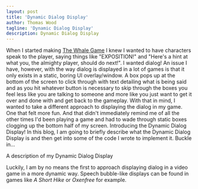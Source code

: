 ```yaml
---
layout: post
title: 'Dynamic Dialog Display'
author: Thomas Wood
tagline: 'Dynamic Dialog Display'
description: Dynamic Dialog Display
---
```


<p align="left">
  When I started making <a href="https://twood27897.github.io/pages/whale-game.html">The Whale Game</a> I knew I wanted to have characters speak to the player, saying things like "EXPOSITION!" and "Here's a hint at what you, the almighty player, should do next!". I wanted dialog! An issue I have, however, with the way dialog is displayed in a lot of games is that it only exists in a static, boring UI overlay/window. A box pops up at the bottom of the screen to click through with text detailing what is being said and as you hit whatever button is necessary to skip through the boxes you feel less like you are talking to someone and more like you just want to get it over and done with and get back to the gameplay. With that in mind, I wanted to take a different approach to displaying the dialog in my game. One that felt more fun. And that didn't immediately remind me of all the other times I'd been playing a game and had to wade through static boxes clogging up the bottom half of my screen. Introducing the Dynamic Dialog Display! In this blog, I am going to briefly describe what the Dynamic Dialog Display is and then get into some of the code I wrote to implement it. Buckle in...

  A description of my Dynamic Dialog Display

  Luckily, I am by no means the first to approach displaying dialog in a video game in a more dynamic way. Speech bubble-like displays can be found in games like <i>A Short Hike</i> or <i>Oxenfree</i> for example. 
</p>
